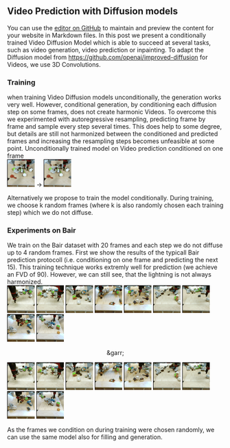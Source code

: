 ## Video Prediction with Diffusion models

You can use the [editor on GitHub](https://github.com/Tobi-r9/tobi-r9.github.io/edit/main/README.md) to maintain and preview the content for your website in Markdown files.
In this post we present a conditionally trained Video Diffusion Model which is able to succeed at several tasks, such as video generation, video prediction or inpainting. To adapt the Diffusion model from https://github.com/openai/improved-diffusion for Videos, we use 3D Convolutions. 

### Training
when training Video Diffusion models unconditionally, the generation works very well. However, conditional generation, by conditioning each diffusion step on some frames, does not create harmonic Videos. To overcome this we experimented with autoregressive resampling, predicting frame by frame and sample every step several times. This does help to some degree, but details are still not harmonized between the conditioned and predicted frames and increasing the resampling steps becomes unfeasible at some point. 
Unconditionally trained model on Video prediction conditioned on one frame  
![](bair_samples/unconditional_training/cond_0_8.png)  &rarr; ![](bair_samples/unconditional_training/seq_8.gif)  

Alternatively we propose to train the model conditionally. During training, we choose k random frames (where k is also randomly chosen each training step) which we do not diffuse. 
### Experiments on Bair

We train on the Bair dataset with 20 frames and each step we do not diffuse up to 4 random frames. First we show the results of the typicall Bair prediction protocoll (i.e. conditioning on one frame and predicting the next 15). This training technique works extremly well for prediction (we achieve an FVD of 90). However, we can still see, that the lightning is not always harmonized.  
![](bair_samples/conditional_training/prediction/cond_0_0.png) ![](bair_samples/conditional_training/prediction/cond_0_1.png) ![](bair_samples/conditional_training/prediction/cond_0_2.png) ![](bair_samples/conditional_training/prediction/cond_0_3.png) ![](bair_samples/conditional_training/prediction/cond_0_4.png) ![](bair_samples/conditional_training/prediction/cond_0_5.png) ![](bair_samples/conditional_training/prediction/cond_0_6.png) ![](bair_samples/conditional_training/prediction/cond_0_7.png) ![](bair_samples/conditional_training/prediction/cond_0_8.png)  
<p align="center">
    &garr;
</p>  

![](bair_samples/conditional_training/prediction/seq_0.gif) ![](bair_samples/conditional_training/prediction/seq_1.gif) ![](bair_samples/conditional_training/prediction/seq_2.gif) ![](bair_samples/conditional_training/prediction/seq_3.gif) ![](bair_samples/conditional_training/prediction/seq_4.gif) ![](bair_samples/conditional_training/prediction/seq_5.gif) ![](bair_samples/conditional_training/prediction/seq_6.gif) ![](bair_samples/conditional_training/prediction/seq_7.gif) ![](bair_samples/conditional_training/prediction/seq_8.gif)  

As the frames we condition on during training were chosen randomly, we can use the same model also for filling and generation.


